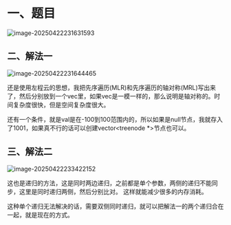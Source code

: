 # 一、题目

![image-20250422231631593](Image/image-20250422231631593.png)

## 二、解法一

![image-20250422231644465](Image/image-20250422231644465.png)

还是使用左程云的思想，我把先序遍历(MLR)和先序遍历的轴对称(MRL)写出来了，然后分别放到一个vec里，如果vec是一模一样的，那么说明是轴对称的。时间复杂度很快，但是空间复杂度很大。

还有一个条件，就是val是在-100到100范围内的，所以如果是null节点，我就存入了1001，如果真不行的话可以创建vector<treenode *>节点也可以。



## 三、解法二

![image-20250422233422152](Image/image-20250422233422152.png)

这也是递归的方法，这是同时两边递归，之前都是单个参数，两侧的递归不能同步，这里是同时递归两侧，然后分别比对。 这样就能减少很多的内存消耗。

这种单个递归无法解决的话，需要双侧同时递归，就可以把解法一的两个递归合在一起，就是现在的方式。
